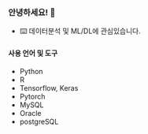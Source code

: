 ### 안녕하세요! 👋

<!--
**suusuu00/suusuu00** is a ✨ _special_ ✨ repository because its `README.md` (this file) appears on your GitHub profile.

Here are some ideas to get you started:

- 🔭 I’m currently working on ...
- 🌱 I’m currently learning ...
- 👯 I’m looking to collaborate on ...
- 🤔 I’m looking for help with ...
- 💬 Ask me about ...
- 📫 How to reach me: ...
- 😄 Pronouns: ...
- ⚡ Fun fact: ...
-->
- ⌨️ 데이터분석 및 ML/DL에 관심있습니다.

#### 사용 언어 및 도구
- Python
- R
- Tensorflow, Keras
- Pytorch
- MySQL
- Oracle
- postgreSQL
